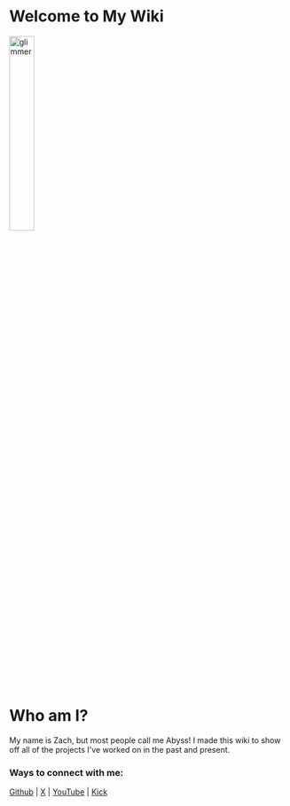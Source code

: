 # Welcome to My Wiki
<img class="right" src="https://media1.tenor.com/m/vSt5IBe7rxQAAAAd/to-where-and-back-again-my-little-pony.gif" width="30%" alt="glimmer"></img>


# Who am I?
My name is Zach, but most people call me Abyss! I made this wiki to show off all of the projects I've worked on in the past and present.


### Ways to connect with me:
[Github](https://github.com/abyssexe) | [X](https://x.com/AbyssGGzX) | [YouTube](https://youtube.com/@AbyssGGz) | [Kick](https://kick.com/abyssggz)